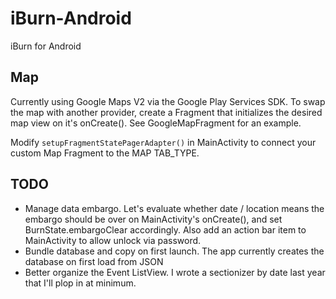 iBurn-Android
=============

iBurn for Android

## Map 
Currently using Google Maps V2 via the Google Play Services SDK. To swap the map with another provider, create a Fragment that initializes the desired map view on it's onCreate(). See GoogleMapFragment for an example.

Modify `setupFragmentStatePagerAdapter()` in MainActivity to connect your custom Map Fragment to the MAP TAB_TYPE.

## TODO

+ Manage data embargo. Let's evaluate whether date / location means the embargo should be over on MainActivity's onCreate(), and set BurnState.embargoClear accordingly. Also add an action bar item to MainActivity to allow unlock via password.
+ Bundle database and copy on first launch. The app currently creates the database on first load from JSON
+ Better organize the Event ListView. I wrote a sectionizer by date last year that I'll plop in at minimum.
